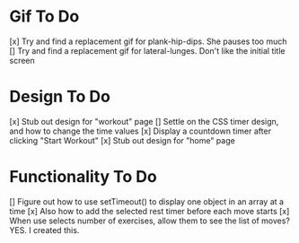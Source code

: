 # Gif To Do

[x] Try and find a replacement gif for plank-hip-dips. She pauses too much
[] Try and find a replacement gif for lateral-lunges. Don't like the initial title screen

# Design To Do

[x] Stub out design for "workout" page
[] Settle on the CSS timer design, and how to change the time values
[x] Display a countdown timer after clicking "Start Workout"
[x] Stub out design for "home" page 

# Functionality To Do

[] Figure out how to use setTimeout() to display one object in an array at a time
[x] Also how to add the selected rest timer before each move starts
[x] When use selects number of exercises, allow them to see the list of moves? YES. I created this.
